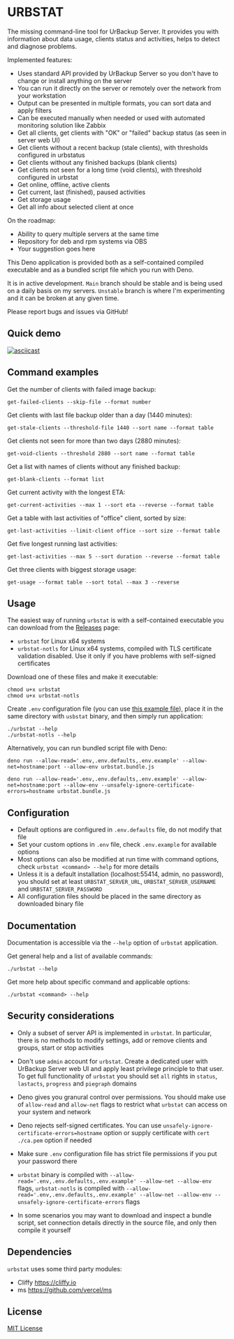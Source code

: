 # URBSTAT

The missing command-line tool for UrBackup Server. It provides you with
information about data usage, clients status and activities, helps to detect and
diagnose problems.

Implemented features:

- Uses standard API provided by UrBackup Server so you don't have to change or
  install anything on the server
- You can run it directly on the server or remotely over the network from your
  workstation
- Output can be presented in multiple formats, you can sort data and apply
  filters
- Can be executed manually when needed or used with automated monitoring
  solution like Zabbix
- Get all clients, get clients with "OK" or "failed" backup status (as seen in
  server web UI)
- Get clients without a recent backup (stale clients), with thresholds
  configured in urbstatus
- Get clients without any finished backups (blank clients)
- Get clients not seen for a long time (void clients), with threshold configured
  in urbstat
- Get online, offline, active clients
- Get current, last (finished), paused activities
- Get storage usage
- Get all info about selected client at once

On the roadmap:

- Ability to query multiple servers at the same time
- Repository for deb and rpm systems via OBS
- Your suggestion goes here

This Deno application is provided both as a self-contained compiled executable
and as a bundled script file which you run with Deno.

It is in active development. `Main` branch should be stable and is being used on
a daily basis on my servers. `Unstable` branch is where I'm experimenting and it
can be broken at any given time.

Please report bugs and issues via GitHub!

## Quick demo

[![asciicast](https://asciinema.org/a/557533.svg)](https://asciinema.org/a/557533)

## Command examples

Get the number of clients with failed image backup:

```shell
get-failed-clients --skip-file --format number
```

Get clients with last file backup older than a day (1440 minutes):

```shell
get-stale-clients --threshold-file 1440 --sort name --format table
```

Get clients not seen for more than two days (2880 minutes):

```shell
get-void-clients --threshold 2880 --sort name --format table
```

Get a list with names of clients without any finished backup:

```shell
get-blank-clients --format list
```

Get current activity with the longest ETA:

```shell
get-current-activities --max 1 --sort eta --reverse --format table
```

Get a table with last activities of "office" client, sorted by size:

```shell
get-last-activities --limit-client office --sort size --format table
```

Get five longest running last activities:

```shell
get-last-activities --max 5 --sort duration --reverse --format table
```

Get three clients with biggest storage usage:

```shell
get-usage --format table --sort total --max 3 --reverse
```

## Usage

The easiest way of running `urbstat` is with a self-contained executable you can
download from the [Releases](https://github.com/bartmichu/urbstat/releases)
page:

- `urbstat` for Linux x64 systems
- `urbstat-notls` for Linux x64 systems, compiled with TLS certificate
  validation disabled. Use it only if you have problems with self-signed
  certificates

Download one of these files and make it executable:

```shell
chmod u+x urbstat
chmod u+x urbstat-notls
```

Create `.env` configuration file (you can use
[this example file](https://raw.githubusercontent.com/bartmichu/urbstat/main/.env.example)),
place it in the same directory with `usbstat` binary, and then simply run
application:

```shell
./urbstat --help
./urbstat-notls --help
```

Alternatively, you can run bundled script file with Deno:

```shell
deno run --allow-read='.env,.env.defaults,.env.example' --allow-net=hostname:port --allow-env urbstat.bundle.js

deno run --allow-read='.env,.env.defaults,.env.example' --allow-net=hostname:port --allow-env --unsafely-ignore-certificate-errors=hostname urbstat.bundle.js
```

## Configuration

- Default options are configured in `.env.defaults` file, do not modify that
  file
- Set your custom options in `.env` file, check `.env.example` for available
  options
- Most options can also be modified at run time with command options, check
  `urbstat <command> --help` for more details
- Unless it is a default installation (localhost:55414, admin, no password), you
  should set at least `URBSTAT_SERVER_URL`, `URBSTAT_SERVER_USERNAME` and
  `URBSTAT_SERVER_PASSWORD`
- All configuration files should be placed in the same directory as downloaded
  binary file

## Documentation

Documentation is accessible via the `--help` option of `urbstat` application.

Get general help and a list of available commands:

```shell
./urbstat --help
```

Get more help about specific command and applicable options:

```shell
./urbstat <command> --help
```

## Security considerations

- Only a subset of server API is implemented in `urbstat`. In particular, there
  is no methods to modify settings, add or remove clients and groups, start or
  stop activities

- Don't use `admin` account for `urbstat`. Create a dedicated user with UrBackup
  Server web UI and apply least privilege principle to that user. To get full
  functionality of `urbstat` you should set `all` rights in `status`,
  `lastacts`, `progress` and `piegraph` domains

- Deno gives you granural control over permissions. You should make use of
  `allow-read` and `allow-net` flags to restrict what `urbstat` can access on
  your system and network

- Deno rejects self-signed certificates. You can use
  `unsafely-ignore-certificate-errors=hostname` option or supply certificate
  with `cert ./ca.pem` option if needed

- Make sure `.env` configuration file has strict file permissions if you put
  your password there

- `urbstat` binary is compiled with
  `--allow-read='.env,.env.defaults,.env.example' --allow-net --allow-env`
  flags, `urbstat-notls` is compiled with
  `--allow-read='.env,.env.defaults,.env.example' --allow-net --allow-env --unsafely-ignore-certificate-errors`
  flags

- In some scenarios you may want to download and inspect a bundle script, set
  connection details directly in the source file, and only then compile it
  yourself

## Dependencies

`urbstat` uses some third party modules:

- Cliffy https://cliffy.io
- ms https://github.com/vercel/ms

## License

[MIT License](https://github.com/bartmichu/urbstat/blob/main/LICENSE)
